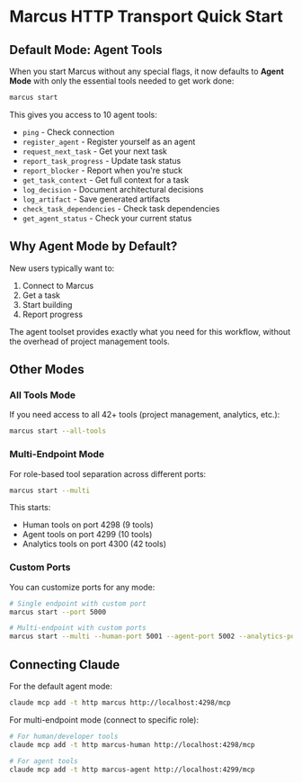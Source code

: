 # Marcus HTTP Transport Quick Start

## Default Mode: Agent Tools

When you start Marcus without any special flags, it now defaults to **Agent Mode** with only the essential tools needed to get work done:

```bash
marcus start
```

This gives you access to 10 agent tools:
- `ping` - Check connection
- `register_agent` - Register yourself as an agent
- `request_next_task` - Get your next task
- `report_task_progress` - Update task status
- `report_blocker` - Report when you're stuck
- `get_task_context` - Get full context for a task
- `log_decision` - Document architectural decisions
- `log_artifact` - Save generated artifacts
- `check_task_dependencies` - Check task dependencies
- `get_agent_status` - Check your current status

## Why Agent Mode by Default?

New users typically want to:
1. Connect to Marcus
2. Get a task
3. Start building
4. Report progress

The agent toolset provides exactly what you need for this workflow, without the overhead of project management tools.

## Other Modes

### All Tools Mode
If you need access to all 42+ tools (project management, analytics, etc.):

```bash
marcus start --all-tools
```

### Multi-Endpoint Mode
For role-based tool separation across different ports:

```bash
marcus start --multi
```

This starts:
- Human tools on port 4298 (9 tools)
- Agent tools on port 4299 (10 tools)
- Analytics tools on port 4300 (42 tools)

### Custom Ports
You can customize ports for any mode:

```bash
# Single endpoint with custom port
marcus start --port 5000

# Multi-endpoint with custom ports
marcus start --multi --human-port 5001 --agent-port 5002 --analytics-port 5003
```

## Connecting Claude

For the default agent mode:
```bash
claude mcp add -t http marcus http://localhost:4298/mcp
```

For multi-endpoint mode (connect to specific role):
```bash
# For human/developer tools
claude mcp add -t http marcus-human http://localhost:4298/mcp

# For agent tools
claude mcp add -t http marcus-agent http://localhost:4299/mcp
```
